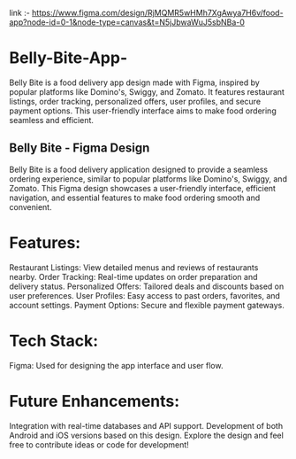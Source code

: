 
link :- https://www.figma.com/design/RjMQMR5wHMh7XgAwya7H6v/food-app?node-id=0-1&node-type=canvas&t=N5jJbwaWuJ5sbNBa-0
# Belly-Bite-App-
Belly Bite is a food delivery app design made with Figma, inspired by popular platforms like Domino's, Swiggy, and Zomato. It features restaurant listings, order tracking, personalized offers, user profiles, and secure payment options. This user-friendly interface aims to make food ordering seamless and efficient.

## Belly Bite - Figma Design
Belly Bite is a food delivery application designed to provide a seamless ordering experience, similar to popular platforms like Domino's, Swiggy, and Zomato. This Figma design showcases a user-friendly interface, efficient navigation, and essential features to make food ordering smooth and convenient.

# Features:
Restaurant Listings: View detailed menus and reviews of restaurants nearby.
Order Tracking: Real-time updates on order preparation and delivery status.
Personalized Offers: Tailored deals and discounts based on user preferences.
User Profiles: Easy access to past orders, favorites, and account settings.
Payment Options: Secure and flexible payment gateways.

# Tech Stack:
Figma: Used for designing the app interface and user flow.

# Future Enhancements:
Integration with real-time databases and API support.
Development of both Android and iOS versions based on this design.
Explore the design and feel free to contribute ideas or code for development!

